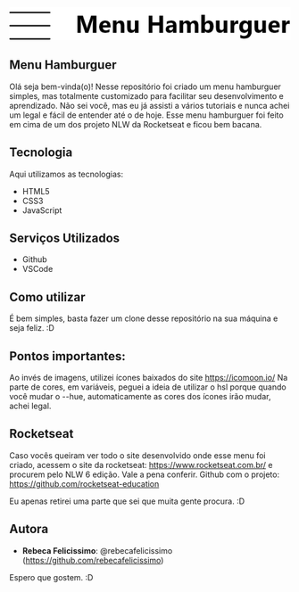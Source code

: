 ![Logo of the project](https://github.com/rebecafelicissimo/menu-hamburguer/blob/main/readme_images/menu_hamburguer.png)
 
## Menu Hamburguer
 
Olá seja bem-vinda(o)!
Nesse repositório foi criado um menu hamburguer simples, mas totalmente customizado para facilitar seu desenvolvimento e aprendizado. 
Não sei você, mas eu já assisti a vários tutoriais e nunca achei um legal e fácil de entender até o de hoje. 
Esse menu hamburguer foi feito em cima de um dos projeto NLW da Rocketseat e ficou bem bacana.  
 
## Tecnologia 
 
Aqui utilizamos as tecnologias:
 
* HTML5
* CSS3
* JavaScript
 
 
## Serviços Utilizados
 
* Github
* VSCode
 
## Como utilizar

É bem simples, basta fazer um clone desse repositório na sua máquina e seja feliz. :D

 
## Pontos importantes: 
Ao invés de imagens, utilizei ícones baixados do site https://icomoon.io/ 
Na parte de cores, em variáveis, peguei a ideia de utilizar o hsl porque quando você mudar o --hue, automaticamente as cores dos ícones irão mudar, achei legal. 

## Rocketseat
Caso vocês queiram ver todo o site desenvolvido onde esse menu foi criado, acessem o site da rocketseat: https://www.rocketseat.com.br/ e procurem pelo NLW 6 edição. Vale a pena conferir.
Github com o projeto: https://github.com/rocketseat-education

Eu apenas retirei uma parte que sei que muita gente procura. :D

 
## Autora
 
* **Rebeca Felicissimo**: @rebecafelicissimo (https://github.com/rebecafelicissimo)
 
 
Espero que gostem. :D
